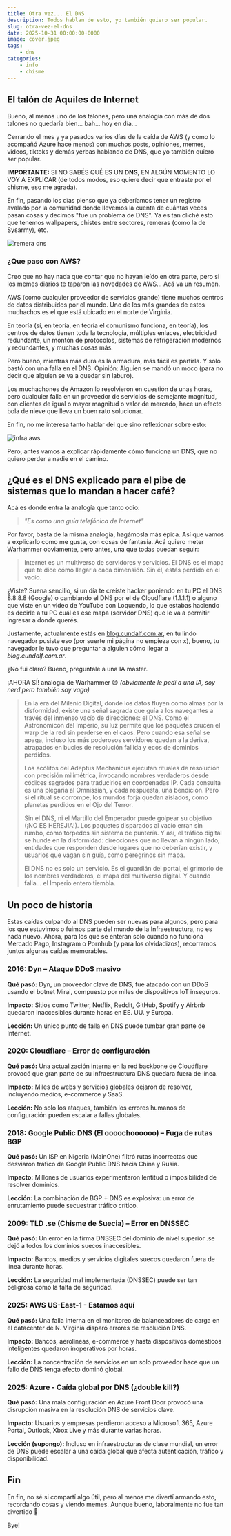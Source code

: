 ```yaml
---
title: Otra vez... El DNS
description: Todos hablan de esto, yo también quiero ser popular.
slug: otra-vez-el-dns
date: 2025-10-31 00:00:00+0000
image: cover.jpeg
tags:
    - dns
categories:
    - info
    - chisme
---
```


## El talón de Aquiles de Internet

Bueno, al menos uno de los talones, pero una analogía con más de dos talones no quedaría bien... bah... hoy en día...

Cerrando el mes y ya pasados varios días de la caída de AWS (y como lo acompañó Azure hace menos) con muchos posts, opiniones, memes, videos, tiktoks y demás yerbas hablando de DNS, que yo también quiero ser popular.

**IMPORTANTE:** SI NO SABÉS QUÉ ES UN **DNS**, EN ALGÚN MOMENTO LO VOY A EXPLICAR (de todos modos, eso quiere decir que entraste por el chisme, eso me agrada).

En fin, pasando los días pienso que ya deberíamos tener un registro avalado por la comunidad donde llevemos la cuenta de cuántas veces pasan cosas y decimos "fue un problema de DNS". Ya es tan cliché esto que tenemos wallpapers, chistes entre sectores, remeras (como la de Sysarmy), etc.

![remera dns](remera-dns.jpg)

### ¿Que paso con AWS?

Creo que no hay nada que contar que no hayan leído en otra parte, pero si los memes diarios te taparon las novedades de AWS... Acá va un resumen.

AWS (como cualquier proveedor de servicios grande) tiene muchos centros de datos distribuidos por el mundo. Uno de los más grandes de estos muchachos es el que está ubicado en el norte de Virginia.

En teoría (sí, en teoría, en teoría el comunismo funciona, en teoría), los centros de datos tienen toda la tecnología, múltiples enlaces, electricidad redundante, un montón de protocolos, sistemas de refrigeración modernos y redundantes, y muchas cosas más.

Pero bueno, mientras más dura es la armadura, más fácil es partirla. Y solo bastó con una falla en el DNS. Opinión: Alguien se mandó un moco (para no decir que alguien se va a quedar sin laburo).

Los muchachones de Amazon lo resolvieron en cuestión de unas horas, pero cualquier falla en un proveedor de servicios de semejante magnitud, con clientes de igual o mayor magnitud o valor de mercado, hace un efecto bola de nieve que lleva un buen rato solucionar.

En fin, no me interesa tanto hablar del que sino reflexionar sobre esto:

![infra aws](awsdns.jpg)

Pero, antes vamos a explicar rápidamente cómo funciona un DNS, que no quiero perder a nadie en el camino.

## ¿Qué es el DNS explicado para el pibe de sistemas que lo mandan a hacer café?

Acá es donde entra la analogía que tanto odio:

> *"Es como una guía telefónica de Internet"*

Por favor, basta de la misma analogía, hagámosla más épica. Así que vamos a explicarlo como me gusta, con cosas de fantasía. Acá quiero meter Warhammer obviamente, pero antes, una que todas puedan seguir:

> Internet es un multiverso de servidores y servicios. El DNS es el mapa que te dice cómo llegar a cada dimensión. Sin él, estás perdido en el vacío.

¿Viste? Suena sencillo, si un día te creíste hacker poniendo en tu PC el DNS 8.8.8.8 (Google) o cambiando el DNS por el de Cloudflare (1.1.1.1) o alguno que viste en un video de YouTube con Loquendo, lo que estabas haciendo es decirle a tu PC cuál es ese mapa (servidor DNS) que le va a permitir ingresar a donde querés.

Justamente, actualmente estás en [blog.cundalf.com.ar](https://blog.cundalf.com.ar), en tu lindo navegador pusiste eso (por suerte mi página no empieza con x), bueno, tu navegador le tuvo que preguntar a alguien cómo llegar a *blog.cundalf.com.ar*.

¿No fui claro? Bueno, preguntale a una IA master.

¡AHORA SÍ! analogía de Warhammer 😄 *(obviamente le pedí a una IA, soy nerd pero también soy vago)*

> En la era del Milenio Digital, donde los datos fluyen como almas por la disformidad, existe una señal sagrada que guía a los navegantes a través del inmenso vacío de direcciones: el DNS. Como el Astronomicón del Imperio, su luz permite que los paquetes crucen el warp de la red sin perderse en el caos. Pero cuando esa señal se apaga, incluso los más poderosos servidores quedan a la deriva, atrapados en bucles de resolución fallida y ecos de dominios perdidos.
> 
> Los acólitos del Adeptus Mechanicus ejecutan rituales de resolución con precisión milimétrica, invocando nombres verdaderos desde códices sagrados para traducirlos en coordenadas IP. Cada consulta es una plegaria al Omnissiah, y cada respuesta, una bendición. Pero si el ritual se corrompe, los mundos forja quedan aislados, como planetas perdidos en el Ojo del Terror.
> 
> Sin el DNS, ni el Martillo del Emperador puede golpear su objetivo (¡NO ES HEREJIA!). Los paquetes disparados al vacío erran sin rumbo, como torpedos sin sistema de puntería. Y así, el tráfico digital se hunde en la disformidad: direcciones que no llevan a ningún lado, entidades que responden desde lugares que no deberían existir, y usuarios que vagan sin guía, como peregrinos sin mapa.
> 
> El DNS no es solo un servicio. Es el guardián del portal, el grimorio de los nombres verdaderos, el mapa del multiverso digital. Y cuando falla… el Imperio entero tiembla.

## Un poco de historia

Estas caídas culpando al DNS pueden ser nuevas para algunos, pero para los que estuvimos o fuimos parte del mundo de la Infraestructura, no es nada nuevo. Ahora, para los que se enteran solo cuando no funciona Mercado Pago, Instagram o Pornhub (y para los olvidadizos), recorramos juntos algunas caídas memorables.

### 2016: Dyn – Ataque DDoS masivo

**Qué pasó:** Dyn, un proveedor clave de DNS, fue atacado con un DDoS usando el botnet Mirai, compuesto por miles de dispositivos IoT inseguros.

**Impacto:** Sitios como Twitter, Netflix, Reddit, GitHub, Spotify y Airbnb quedaron inaccesibles durante horas en EE. UU. y Europa.

**Lección:** Un único punto de falla en DNS puede tumbar gran parte de Internet.

### 2020: Cloudflare – Error de configuración

**Qué pasó:** Una actualización interna en la red backbone de Cloudflare provocó que gran parte de su infraestructura DNS quedara fuera de línea.

**Impacto:** Miles de webs y servicios globales dejaron de resolver, incluyendo medios, e-commerce y SaaS.

**Lección:** No solo los ataques, también los errores humanos de configuración pueden escalar a fallas globales.

### 2018: Google Public DNS (El oooochoooooo) – Fuga de rutas BGP

**Qué pasó:** Un ISP en Nigeria (MainOne) filtró rutas incorrectas que desviaron tráfico de Google Public DNS hacia China y Rusia.

**Impacto:** Millones de usuarios experimentaron lentitud o imposibilidad de resolver dominios.

**Lección:** La combinación de BGP + DNS es explosiva: un error de enrutamiento puede secuestrar tráfico crítico.

### 2009: TLD .se (Chisme de Suecia) – Error en DNSSEC

**Qué pasó:** Un error en la firma DNSSEC del dominio de nivel superior .se dejó a todos los dominios suecos inaccesibles.

**Impacto:** Bancos, medios y servicios digitales suecos quedaron fuera de línea durante horas.

**Lección:** La seguridad mal implementada (DNSSEC) puede ser tan peligrosa como la falta de seguridad.

### 2025: AWS US-East-1 - Estamos aquí

**Qué pasó:** Una falla interna en el monitoreo de balanceadores de carga en el datacenter de N. Virginia disparó errores de resolución DNS.

**Impacto:** Bancos, aerolíneas, e-commerce y hasta dispositivos domésticos inteligentes quedaron inoperativos por horas.

**Lección:** La concentración de servicios en un solo proveedor hace que un fallo de DNS tenga efecto dominó global.

### 2025: Azure - Caída global por DNS (¿double kill?)

**Qué pasó:** Una mala configuración en Azure Front Door provocó una disrupción masiva en la resolución DNS de servicios clave.

**Impacto:** Usuarios y empresas perdieron acceso a Microsoft 365, Azure Portal, Outlook, Xbox Live y más durante varias horas.

**Lección (supongo):** Incluso en infraestructuras de clase mundial, un error de DNS puede escalar a una caída global que afecta autenticación, tráfico y disponibilidad.


## Fin

En fin, no sé si compartí algo útil, pero al menos me divertí armando esto, recordando cosas y viendo memes. Aunque bueno, laboralmente no fue tan divertido 🫤

Bye!
